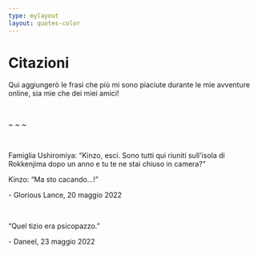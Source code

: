 ```yaml
---
type: mylayout
layout: quotes-color
---
```


# Citazioni

Qui aggiungerò le frasi che più mi sono piaciute durante le mie avventure online, sia mie che dei miei amici!

&nbsp;

<p class="center">~ ~ ~</p>

&nbsp;

Famiglia Ushiromiya: “Kinzo, esci. Sono tutti qui riuniti sull'isola di Rokkenjima dopo un anno e tu te ne stai chiuso in camera?”

Kinzo: “Ma sto cacando...!”
<p class="right">- Glorious Lance, 20 maggio 2022</p>

&nbsp;

“Quel tizio era psicopazzo.”
<p class="right">- Daneel, 23 maggio 2022</p>
